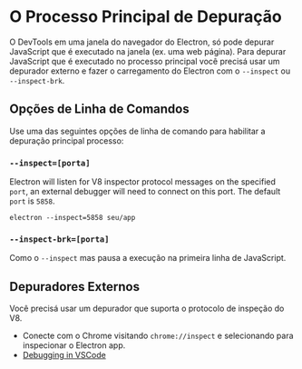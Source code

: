 # O Processo Principal de Depuração

O DevTools em uma janela do navegador do Electron, só pode depurar JavaScript que é executado na janela (ex. uma web página). Para depurar JavaScript que é executado no processo principal você precisá usar um depurador externo e fazer o carregamento do Electron com o `--inspect` ou `--inspect-brk`.

## Opções de Linha de Comandos

Use uma das seguintes opções de linha de comando para habilitar a depuração principal processo:

### `--inspect=[porta]`

Electron will listen for V8 inspector protocol messages on the specified `port`, an external debugger will need to connect on this port. The default `port` is `5858`.

```shell
electron --inspect=5858 seu/app
```

### `--inspect-brk=[porta]`

Como o `--inspect` mas pausa a execução na primeira linha de JavaScript.

## Depuradores Externos

Você precisá usar um depurador que suporta o protocolo de inspeção do V8.

- Conecte com o Chrome visitando `chrome://inspect` e selecionando para inspecionar o Electron app.
- [Debugging in VSCode](debugging-vscode.md)
